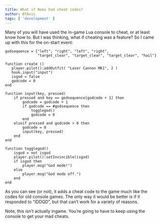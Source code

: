 ```yaml
---
title: What if Naev had cheat codes?
author: BTAxis
tags: [ 'development' ]
---
```


Many of you will have used the in-game Lua console to cheat, or at least know how to. But I was thinking, what if cheating was a feature? So I came up with this for the on-start event:

```
godsequence = {"left", "right", "left", "right",
               "target_clear", "target_clear", "target_clear", "hail"}

function create ()
   player.pilot():addOutfit( "Laser Cannon MK1", 2 )
   hook.input("input")
   isgod = false
   godcode = 0
end
```

```
function input(key, pressed)
    if pressed and key == godsequence[godcode + 1] then
        godcode = godcode + 1
        if godcode == #godsequence then
            togglegod()
            godcode = 0
        end
    elseif pressed and godcode > 0 then
        godcode = 0
        input(key, pressed)
    end
end
```

```
function togglegod()
    isgod = not isgod
    player.pilot():setInvincible(isgod)
    if isgod then
        player.msg("God mode!")
    else
        player.msg("God mode off.")
    end
end
```

As you can see (or not), it adds a cheat code to the game much like the codes for old console games. The only way it would be better is if it responded to “IDDQD”, but that can’t work for a variety of reasons.

Note, this isn’t actually ingame. You’re going to have to keep using the console to get your mad cheats.
